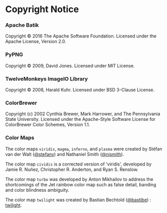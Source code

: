 # Copyright Notice

### Apache Batik
Copyright © 2016 The Apache Software Foundation. Licensed under the Apache License, Version 2.0.

### PyPNG
Copyright © 2009, David Jones. Licensed under MIT License.

### TwelveMonkeys ImageIO Library
Copyright © 2008, Harald Kuhr. Licensed under BSD 3-Clause License.

### ColorBrewer
Copyright (c) 2002 Cynthia Brewer, Mark Harrower, and The Pennsylvania State University.
Licensed under the Apache-Style Software License for ColorBrewer Color Schemes, Version 1.1.

### Color Maps

The color maps `viridis`, `magma`, `inferno`, and `plasma` were created by
Stéfan van der Walt ([@stefanv](https://github.com/stefanv)) and Nathaniel Smith ([@njsmith](https://github.com/njsmith)). 

The color map `cividis` is a corrected version of 'viridis', developed by
Jamie R. Nuñez, Christopher R. Anderton, and Ryan S. Renslow.

The color map `turbo` was developed by Anton Mikhailov to address the
shortcomings of the Jet rainbow color map such as false detail, banding and
color blindness ambiguity. 

The color map `twilight` was created by Bastian Bechtold ([@bastibe](https://github.com/bastibe)) : [twilight](https://github.com/bastibe/twilight).

